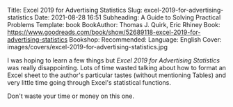 Title: Excel 2019 for Advertising Statistics
Slug: excel-2019-for-advertising-statistics
Date: 2021-08-28 16:51
Subheading: A Guide to Solving Practical Problems
Template: book
BookAuthor: Thomas J. Quirk, Eric Rhiney
Book: https://www.goodreads.com/book/show/52689118-excel-2019-for-advertising-statistics
Bookshop: 
Recommended: 
Language: English
Cover: images/covers/excel-2019-for-advertising-statistics.jpg

I was hoping to learn a few things but *Excel 2019 for Advertising Statistics* was really disappointing. Lots of time wasted talking about how to format an Excel sheet to the author's particular tastes (without mentioning Tables) and very little time going through Excel's statistical functions.

Don't waste your time or money on this one.